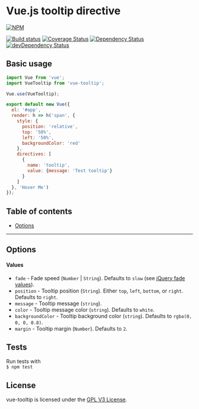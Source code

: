 # Vue.js tooltip directive
[![NPM](https://nodei.co/npm/@kashio/vue-tooltip.png?downloads=true&downloadRank=true&stars=true)](https://nodei.co/npm/@kashio/vue-tooltip/)

[![Build status](https://api.travis-ci.org/Kashio/vue-tooltip.svg?branch=master)](https://travis-ci.org/Kashio/vue-tooltip)
[![Coverage Status](https://coveralls.io/repos/github/Kashio/vue-tooltip/badge.svg?branch=master)](https://coveralls.io/github/Kashio/vue-tooltip?branch=master)
[![Dependency Status](https://david-dm.org/kashio/vue-tooltip.svg)](https://david-dm.org/Kashio/vue-tooltip)
[![devDependency Status](https://david-dm.org/Kashio/vue-tooltip/dev-status.svg)](https://david-dm.org/Kashio/vue-tooltip?type=dev)

## Basic usage
```js
import Vue from 'vue';
import VueTooltip from 'vue-tooltip';

Vue.use(VueTooltip);

export default new Vue({
  el: '#app',
  render: h => h('span', {
    style: {
      position: 'relative',
      top: '50%',
      left: '50%',
      backgroundColor: 'red'
    },
    directives: [
      {
        name: 'tooltip',
        value: {message: 'Test tooltip'}
      }
    ]
  }, 'Hover Me')
});
```

## Table of contents
- [Options](#options)

---

## Options
#### Values
* `fade` - Fade speed (`Number` | `String`). Defaults to `slow` (see [jQuery fade values](http://api.jquery.com/fadein/)).
* `position` - Tooltip position (`String`). Either `top`, `left`, `bottom`, or `right`. Defaults to `right`.
* `message` - Tooltip message (`string`).
* `color` - Tooltip message color (`string`). Defaults to `white`.
* `backgroundColor` - Tooltip background color (`string`). Defaults to `rgba(0, 0, 0, 0.8)`.
* `margin` - Tooltip margin (`Number`). Defaults to `2`.

## Tests
Run tests with <br/>
`$ npm test`

## License
vue-tooltip is licensed under the [GPL V3 License](https://raw.githubusercontent.com/Kashio/vue-tooltip/master/LICENSE).
